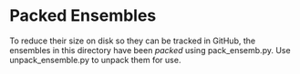 # Packed Ensembles

To reduce their size on disk so they can be tracked in GitHub, 
the ensembles in this directory have been *packed* using pack_ensemb.py.
Use unpack_ensemble.py to unpack them for use.